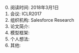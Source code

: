 0. 阅读时间: 2018年3月1日  
1. 会议: ICLR2017  
2. 组织机构: Salesforce Research  
3. 论文简介:   
4. 模型框架:  
5. 个人想法:  
6. 其他:  
